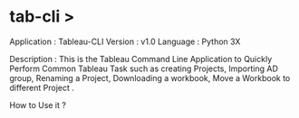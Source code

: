 # tab-cli >

Application : Tableau-CLI
Version     : v1.0
Language    : Python 3X

Description :
This is the Tableau Command Line Application  to Quickly Perform Common Tableau Task such as creating Projects, Importing AD group, Renaming a Project, Downloading a workbook, Move a Workbook to different Project .

How to Use it ?


